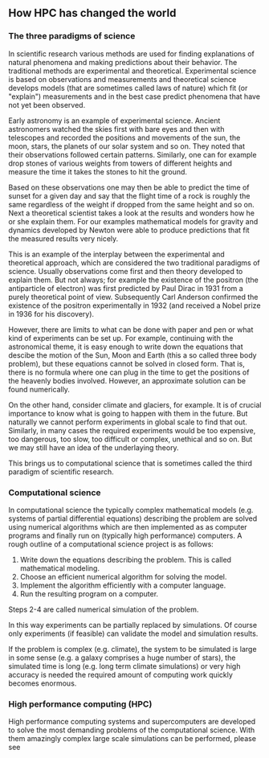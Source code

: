 ## How HPC has changed the world

### The three paradigms of science

In scientific research various methods are used for finding explanations of natural phenomena and making predictions about their behavior. The traditional methods are experimental and theoretical. Experimental science is based on observations and measurements and theoretical science develops models (that are sometimes called laws of nature) which fit (or "explain") measurements and in the best case predict phenomena that have not yet been observed.

Early astronomy is an example of experimental science. Ancient astronomers watched the skies first with bare eyes and then with telescopes and recorded the positions and 
movements of the sun, the moon, stars, the planets of our solar system and so on. They noted that their observations followed certain patterns. Similarly, one can for 
example drop stones of various weights from towers of different heights and measure the time it takes the stones to hit the ground.

Based on these observations one may then be able to predict the time of sunset for a given day and say that the flight time of a rock is roughly the same regardless of the weight if dropped from the same height and so on. Next a theoretical scientist takes a look at the results and wonders how he or she explain them. For our examples mathematical models for gravity and dynamics developed by Newton were able to produce predictions that fit the measured results very nicely.

This is an example of the interplay between the experimental and theoretical approach, which are considered the two traditional paradigms of science. Usually observations come first and then theory developed to explain them. But not always; for example the existence of the positron (the antiparticle of electron) was first predicted by Paul Dirac in 1931 from a purely theoretical point of view. Subsequently Carl Anderson confirmed the existence of the positron experimentally in 1932 (and received a Nobel prize in 1936 for his discovery).

However, there are limits to what can be done with paper and pen or what kind of experiments can be set up. For example, continuing with the astronomical theme, it is 
easy enough to write down the equations that descibe the motion of the Sun, Moon and Earth (this a so called three body problem), but these equations cannot be solved in closed form. That is, there is no formula where one can plug in the time to get the positions of the heavenly bodies involved. However, an approximate solution can be found numerically.

On the other hand, consider climate and glaciers, for example. It is of crucial importance to know what is going to happen with them in the future. But naturally we cannot perform experiments in global scale to find that out. Similarly, in many cases the required experiments would be too expensive, too dangerous, too slow, too difficult or complex, unethical and so on. But we may still have an idea of the underlaying theory.

This brings us to computational science that is sometimes called the third paradigm of scientific research. 

### Computational science

In computational science the typically complex mathematical 
models (e.g. systems of partial differential equations) describing the problem are solved using numerical algorithms which are then implemented as as computer programs and finally run on (typically high performance) computers. A rough outline of a computational science project is as follows:
1) Write down the equations describing the problem. This is called mathematical modeling.
2) Choose an efficient numerical algorithm for solving the model.
3) Implement the algorithm efficiently with a computer language. 
4) Run the resulting program on a computer.

Steps 2-4 are called numerical simulation of the problem.

In this way experiments can be partially replaced by simulations. Of course only experiments (if feasible) can validate the model and simulation results.

If the problem is complex (e.g. climate), the system to be simulated is large in some sense (e.g. a galaxy comprises a huge number of stars), the simulated time is long (e.g. long term climate simulations) or very high accuracy is needed the required amount of computing work quickly becomes enormous. 

### High performance computing (HPC)

High performance computing systems and supercomputers are developed to solve the most demanding problems of the computational science. With them amazingly complex 
large scale simulations can be performed, please see 


